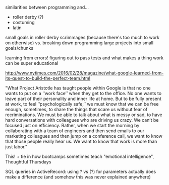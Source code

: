similarities between programming and...
- roller derby (?)
- costuming
- latin


small goals in roller derby scrimmages (because there's too much to work on otherwise) vs. breaking down programming large projects into small goals/chunks

learning from errors! figuring out to pass tests and what makes a thing work can be super educational




http://www.nytimes.com/2016/02/28/magazine/what-google-learned-from-its-quest-to-build-the-perfect-team.html

"What Project Aristotle has taught people within Google is that no one wants to put on a ‘‘work face’’ when they get to the office. No one wants to leave part of their personality and inner life at home. But to be fully present at work, to feel ‘‘psychologically safe,’’ we must know that we can be free enough, sometimes, to share the things that scare us without fear of recriminations. We must be able to talk about what is messy or sad, to have hard conversations with colleagues who are driving us crazy. We can’t be focused just on efficiency. Rather, when we start the morning by collaborating with a team of engineers and then send emails to our marketing colleagues and then jump on a conference call, we want to know that those people really hear us. We want to know that work is more than just labor."

This! + tie in how bootcamps sometimes teach "emotional intelligence", Thoughtful Thursdays



SQL queries in ActiveRecord: using ? vs (?) for parameters actually does make a difference (and somehow this was never explained anywhere)